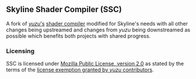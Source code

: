 ## Skyline Shader Compiler (**SSC**)
A fork of [*yuzu*'s](https://github.com/yuzu-emu/yuzu/) [shader compiler](https://github.com/yuzu-emu/yuzu/tree/master/src/shader_recompiler) modified for Skyline's needs with all other changes being upstreamed and changes from *yuzu* being downstreamed as possible which benefits both projects with shared progress.

### Licensing
SSC is licensed under [Mozilla Public License, version 2.0](LICENSE.md) as stated by the terms of the [license exemption granted by *yuzu* contributors](https://github.com/yuzu-emu/yuzu#license).
